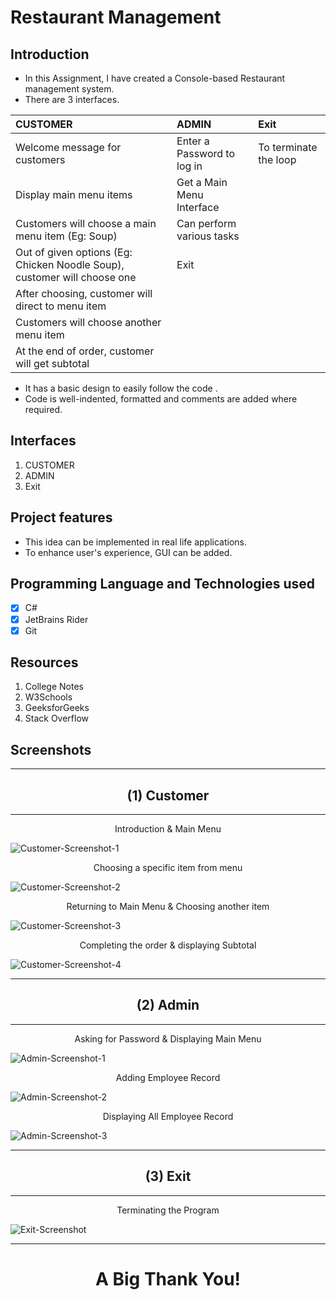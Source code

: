 # Restaurant Management

## Introduction

- In this Assignment, I have created a Console-based Restaurant management system.
- There are 3 interfaces.

| CUSTOMER                                                                 | ADMIN                      | Exit                  |
|:---                                                                      | :---                       |:---                   |
| Welcome message for customers                                            | Enter a Password to log in | To terminate the loop |
| Display main menu items                                                  | Get a Main Menu Interface  |                       |
| Customers will choose a main menu item (Eg: Soup)                        | Can perform various tasks  |                       |
| Out of given options (Eg: Chicken Noodle Soup), customer will choose one | Exit                       |                       |
| After choosing, customer will direct to menu item                        |                            |                       |
| Customers will choose another menu item                                  |                            |                       |
| At the end of order, customer will get subtotal                          |                            |                       |

- It has a basic design to easily follow the code .
- Code is well-indented, formatted and comments are added where required.

## Interfaces

1. CUSTOMER
2. ADMIN
3. Exit

## Project features

- This idea can be implemented in real life applications.
- To enhance user's experience, GUI can be added.
  
## Programming Language and Technologies used

- [x] C#
- [x] JetBrains Rider
- [x] Git

## Resources

1. College Notes
2. W3Schools
3. GeeksforGeeks
4. Stack Overflow

## Screenshots

<hr>

<div align="center"><h2>(1) Customer</h2></div><hr>

<div align="center">Introduction & Main Menu</div>

![Customer-Screenshot-1](./images/SS-1.png)

<div align="center">Choosing a specific item from menu</div>

![Customer-Screenshot-2](./images/SS-2.png)

<div align="center">Returning to Main Menu & Choosing another item</div>

![Customer-Screenshot-3](./images/SS-3.png)

<div align="center">Completing the order & displaying Subtotal </div>

![Customer-Screenshot-4](./images/SS-4.png)

<hr>

<div align="center"><h2>(2) Admin</h2></div><hr>

<div align="center">Asking for Password & Displaying Main Menu</div>

![Admin-Screenshot-1](./images/SS-5.png)

<div align="center">Adding Employee Record</div>

![Admin-Screenshot-2](./images/SS-6.png)

<div align="center">Displaying All Employee Record</div>

![Admin-Screenshot-3](./images/SS-7.png)

<hr>

<div align="center"><h2>(3) Exit</h2></div><hr>

<div align="center">Terminating the Program</div>

![Exit-Screenshot](./images/SS-8.png)

<hr>

# <div align="center">**A Big Thank You!**</div>
